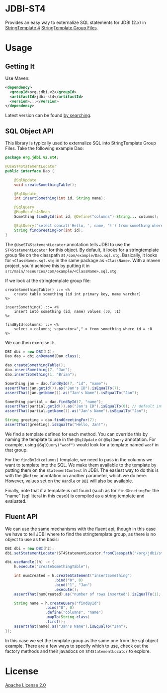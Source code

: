 # JDBI-ST4

Provides an easy way to externalize SQL statements for JDBI (2.x) in
[StringTemplate 4](https://github.com/antlr/stringtemplate4) [StringTemplate Group Files](https://github.com/antlr/stringtemplate4/blob/master/doc/groups.md).

# Usage

## Getting It

Use Maven:

```xml
<dependency>
  <groupId>org.jdbi.v2</groupId>
  <artifactId>jdbi-st4</artifactId>
  <version>...</version>
</dependency>
```

Latest version can be found [by searching](http://search.maven.org/#search%7Cga%7C1%7Cjdbi-st4).

## SQL Object API 

This library is typically used to externalize SQL into StringTemplate Group Files. Take the following example Dao:

```java
package org.jdbi.v2.st4;

@UseST4StatementLocator
public interface Dao {

    @SqlUpdate
    void createSomethingTable();

    @SqlUpdate
    int insertSomething(int id, String name);

    @SqlQuery
    @MapResultAsBean
    Something findById(int id, @Define("columns") String... columns);

    @SqlQuery("select concat('Hello, ', name, '!') from something where id = :0")
    String findGreetingFor(int id);
}
```

The `@UseST4StatementLocator` annotation tells JDBI to use the `ST4StatementLocator` for this object. By default, it
looks for a stringtemplate group file on the classpath at `/com/example/Dao.sql.stg`. Basically, it looks for 
`<ClassName>.sql.stg` in the same package as `<ClassName>`. With a maven project, you'd achieve this by putting it in `src/main/resources/com/example/<ClassName>.sql.stg`.
 
If we look at the stringtemplate group file:

```
createSomethingTable() ::= <%
    create table something (id int primary key, name varchar)
%>

insertSomething() ::= <%
    insert into something (id, name) values (:0, :1)
%>

findById(columns) ::= <%
    select < columns; separator="," > from something where id = :0
%>
```

We can then exercise it:

```java
DBI dbi = new DBI(h2);
Dao dao = dbi.onDemand(Dao.class);

dao.createSomethingTable();
dao.insertSomething(7, "Jan");
dao.insertSomething(1, "Brian");

Something jan = dao.findById(7, "id", "name");
assertThat(jan.getId()).as("Jan's ID").isEqualTo(7);
assertThat(jan.getName()).as("Jan's Name").isEqualTo("Jan");

Something partial = dao.findById(7, "name");
assertThat(partial.getId()).as("Jan's ID").isEqualTo(0); // default int value
assertThat(partial.getName()).as("Jan's Name").isEqualTo("Jan");

String greeting = dao.findGreetingFor(7);
assertThat(greeting).isEqualTo("Hello, Jan!");

```

We find a template defined for each method. You can override this by naming the template to use in the `@SqlUpdate`
or `@SqlQuery` annotation. For example, using `@SqlQuery("woof")` would look for a template named `woof` in that group.

For the `findById(columns)` template, we need to pass in the columns we want to template into the SQL. We make them
available to the template by putting them on the `StatementContext` in JDBI. The easiest way to do this is with the 
`@Define` annotation on another parameter, which we do here. However, values set on the `Handle` or `DBI` will also
be available.

Finally, note that if a template is not found (such as for `findGreetingFor` the "name" (sql literal in this case))
is compiled as a string template and evaluated.

## Fluent API

We can use the same mechanisms with the fluent api, though in this case we have to tell JDBI where to 
find the stringtemplate group, as there is no object to use as the basis:

```java
DBI dbi = new DBI(h2);
dbi.setStatementLocator(ST4StatementLocator.fromClasspath("/org/jdbi/st4/ExampleTest.Dao.sql.stg"));

dbi.useHandle((h) -> {
    h.execute("createSomethingTable");

    int numCreated = h.createStatement("insertSomething")
                      .bind("0", 0)
                      .bind("1", "Jan")
                      .execute();
    assertThat(numCreated).as("number of rows inserted").isEqualTo(1);

    String name = h.createQuery("findById")
                  .bind("0", 0)
                  .define("columns", "name")
                  .mapTo(String.class)
                  .first();
    assertThat(name).as("Jan's Name").isEqualTo("Jan");
});

```

In this case we set the template group as the same one from the sql object example. There are a few ways to specify
which to use, check out the factory methods and their javadocs on `ST4StatementLocator` to explore. 



# License

[Apache License 2.0](LICENSE)
